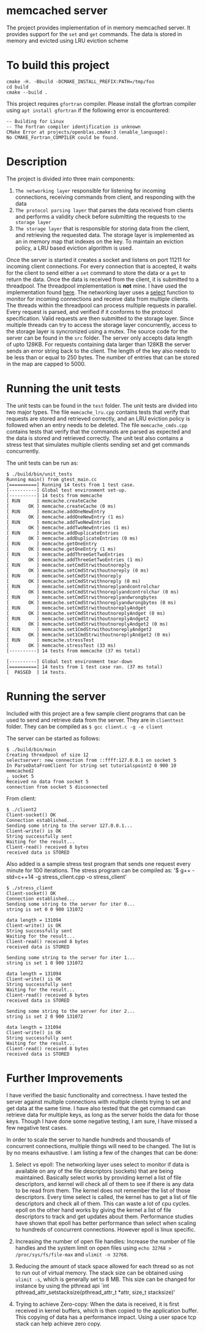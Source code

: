 # memcached server
The project provides implementation of in memory memcached server. It provides support for the `set` and `get` commands. The data is stored in memory and evicted using LRU eviction scheme

# To build this project
```
cmake -H. -Bbuild -DCMAKE_INSTALL_PREFIX:PATH=/tmp/foo
cd build
cmake --build .
```

This project requires `gfortran` compiler. Please install the gfortran compiler using `apt install gfortran` if the following error is encountered:
```
-- Building for Linux
-- The Fortran compiler identification is unknown
CMake Error at projects/openblas.cmake:3 (enable_language):
No CMAKE_Fortran_COMPILER could be found.
```

# Description
The project is divided into three main components: 
1. `The networking layer` responsible for listening for incoming connections, receiving commands from client, and responding with the data
2. `The protocol parsing layer` that parses the data received from clients and performs a validity check before submitting the requests to `the storage layer`
3. `The storage layer` that is responsible for storing data from the client, and retrieving the requested data. The storage layer is implemented as an in memory map that indexes on the key. To maintain an eviction policy, a LRU based eviction algorithm is used.


Once the server is started it creates a socket and listens on port 11211 for incoming client connections. For every connection that is accepted, it waits for the client to send either a `set` command to store the data or a `get` to return the data. Once the data is received from the client, it is submitted to a threadpool. The threadpool implementation is **not** mine. I have used the implementation found [here](https://github.com/mtrebi/thread-pool). The networking layer uses a [select](http://man7.org/linux/man-pages/man2/select.2.html) function to monitor for incoming connections and receive data from multiple clients. The threads within the threadpool can process multiple requests in parallel. Every request is parsed, and verified if it conforms to the protocol specification. Valid requests are then submitted to the storage layer. Since multiple threads can try to access the storage layer concurrently, access to the storage layer is syncronized using a mutex. The source code for the server can be found in the `src` folder. The server only accepts data length of upto 128KB. For requests containing data larger than 128KB the server sends an error string back to the client. The length of the key also needs to be less than or equal to 250 bytes. The number of entries that can be stored in the map are capped to 5000.

# Running the unit tests
The unit tests can be found in the `test` folder. The unit tests are divided into two major types. The file `memcache_lru.cpp` contains tests that verify that requests are stored and retrieved correctly, and an LRU eviction policy is followed when an entry needs to be deleted. The file `memcache_cmds.cpp` contains tests that verify that the commands are parsed as expected and the data is stored and retrieved correctly. 
The unit test also contains a stress test that simulates multiple clients sending set and get commands concurrently.

The unit tests can be run as:
```
$ ./build/bin/unit_tests
Running main() from gtest_main.cc
[==========] Running 14 tests from 1 test case.
[----------] Global test environment set-up.
[----------] 14 tests from memcache
[ RUN      ] memcache.createCache
[       OK ] memcache.createCache (0 ms)
[ RUN      ] memcache.addOneNewEntry
[       OK ] memcache.addOneNewEntry (1 ms)
[ RUN      ] memcache.addTwoNewEntries
[       OK ] memcache.addTwoNewEntries (1 ms)
[ RUN      ] memcache.addDuplicateEntries
[       OK ] memcache.addDuplicateEntries (0 ms)
[ RUN      ] memcache.getOneEntry
[       OK ] memcache.getOneEntry (1 ms)
[ RUN      ] memcache.addThreeGetTwoEntries
[       OK ] memcache.addThreeGetTwoEntries (1 ms)
[ RUN      ] memcache.setCmdStrwithoutnoreply
[       OK ] memcache.setCmdStrwithoutnoreply (0 ms)
[ RUN      ] memcache.setCmdStrwithnoreply
[       OK ] memcache.setCmdStrwithnoreply (0 ms)
[ RUN      ] memcache.setCmdStrwithnoreplyandcontrolchar
[       OK ] memcache.setCmdStrwithnoreplyandcontrolchar (0 ms)
[ RUN      ] memcache.setCmdStrwithnoreplyandwrongbytes
[       OK ] memcache.setCmdStrwithnoreplyandwrongbytes (0 ms)
[ RUN      ] memcache.setCmdStrwithoutnoreplyAndget
[       OK ] memcache.setCmdStrwithoutnoreplyAndget (0 ms)
[ RUN      ] memcache.setCmdStrwithoutnoreplyAndget2
[       OK ] memcache.setCmdStrwithoutnoreplyAndget2 (0 ms)
[ RUN      ] memcache.set1CmdStrwithoutnoreplyAndget2
[       OK ] memcache.set1CmdStrwithoutnoreplyAndget2 (0 ms)
[ RUN      ] memcache.stressTest
[       OK ] memcache.stressTest (33 ms)
[----------] 14 tests from memcache (37 ms total)

[----------] Global test environment tear-down
[==========] 14 tests from 1 test case ran. (37 ms total)
[  PASSED  ] 14 tests.

```

# Running the server
Included with this project are a few sample client programs that can be used to send and retrieve data from the server. They are in `clienttest` folder. They can be compiled as `$ gcc client.c -g -o client`

The server can be started as follows:
```
$ ./build/bin/main 
Creating threadpool of size 12
selectserver: new connection from ::ffff:127.0.0.1 on socket 5
In ParseDataFromClient for string set tutorialspoint2 0 900 10
memcached2
, socket 5
Received no data from socket 5
connection from socket 5 disconnected
```

From client:
```
$ ./client2
Client-socket() OK
Connection established...
Sending some string to the server 127.0.0.1...
Client-write() is OK
String successfully sent
Waiting for the result...
Client-read() received 8 bytes
received data is STORED
```

Also added is a sample stress test program that sends one request every minute for 100 iterations. The stress program can be compiled as:
'$ g++ -std=c++14 -g stress_client.cpp -o stress_client'
```
$ ./stress_client 
Client-socket() OK
Connection established...
Sending some string to the server for iter 0...
string is set 0 0 900 131072

data length = 131094
Client-write() is OK
String successfully sent
Waiting for the result...
Client-read() received 8 bytes
received data is STORED

Sending some string to the server for iter 1...
string is set 1 0 900 131072

data length = 131094
Client-write() is OK
String successfully sent
Waiting for the result...
Client-read() received 8 bytes
received data is STORED

Sending some string to the server for iter 2...
string is set 2 0 900 131072

data length = 131094
Client-write() is OK
String successfully sent
Waiting for the result...
Client-read() received 8 bytes
received data is STORED
```

# Further Improvements
I have verified the basic functionality and correctness. I have tested the server against multiple connections with multiple clients trying to set and get data at the same time. I have also tested that the get command can retrieve data for multiple keys, as long as the server holds the data for those keys. 
Though I have done some negative testing, I am sure, I have missed a few negative test cases.

In order to scale the server to handle hundreds and thousands of concurrent connections, multiple things will need to be changed. The list is by no means exhaustive. I am listing a few of the changes that can be done:

1. Select vs epoll: The networking layer uses select to monitor if data is available on any of the file descriptors (sockets) that are being maintained. Basically select works by providing kernel a list of file descriptors, and kernel will check all of them to see if there is any data to be read from them. The kernel does not remember the list of those descriptors. Every time select is called, the kernel has to get a list of file descriptors and check all of them. This can waste a lot of cpu cycles. epoll on the other hand works by giving the kernel a list of file descriptors to track and get updates about them. Performance studies have shown that epoll has better performance than select when scaling to hundreds of concurrent connections. However epoll is linux specific.

2. Increasing the number of open file handles: Increase the number of file handles and the system limit on open files using `echo 32768 > /proc/sys/fs/file-max` and `ulimit -n 32768`. 

3. Reducing the amount of stack space allowed for each thread so as not to run out of virtual memory. The stack size can be obtained using `ulimit -s`, which is generally set to 8 MB. This size can be changed for instance by using the pthread api `int pthread_attr_setstacksize(pthread_attr_t *attr, size_t stacksize)'

4. Trying to achieve Zero-copy: When the data is received, it is first received in kernel buffers, which is then copied to the application buffer. This copying of data has a performance impact. Using a user space tcp stack can help achieve zero copy. 


